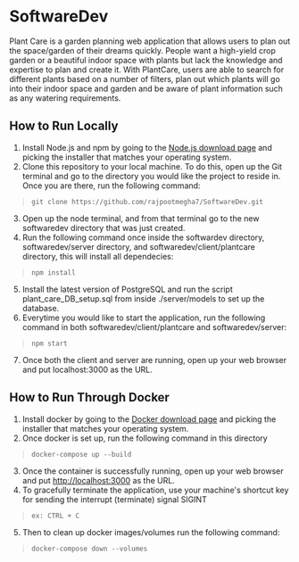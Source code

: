 # SoftwareDev

Plant Care is a garden planning web application that allows users to plan out the space/garden of their dreams quickly. People want a high-yield crop garden or a beautiful indoor space with plants but lack the knowledge and expertise to plan and create it. With PlantCare, users are able to search for different plants based on a number of filters, plan out which plants will go into their indoor space and garden and be aware of plant information such as any watering requirements.

## How to Run Locally

1. Install Node.js and npm by going to the [Node.js download page](https://nodejs.org/en/download/) and picking the installer that matches your operating system.
2. Clone this repository to your local machine. To do this, open up the Git terminal and go to the directory you would like the project to reside in. Once you are there, run the following command:
> `git clone https://github.com/rajpootmegha7/SoftwareDev.git`
3. Open up the node terminal, and from that terminal go to the new softwaredev directory that was just created.
4. Run the following command once inside the softwardev directory, softwaredev/server directory, and softwaredev/client/plantcare directory, this will install all dependecies:
>`npm install`
5. Install the latest version of PostgreSQL and run the script plant_care_DB_setup.sql from inside ./server/models to set up the database.
6. Everytime you would like to start the application, run the following command in both softwaredev/client/plantcare and softwaredev/server:
>`npm start`
7. Once both the client and server are running, open up your web browser and put localhost:3000 as the URL.

## How to Run Through Docker

1. Install docker by going to the [Docker download page](https://docs.docker.com/get-started/) and picking the installer that matches your operating system.
2. Once docker is set up, run the following command in this directory
> `docker-compose up --build`
3. Once the container is successfully running, open up your web browser and put [http://localhost:3000](http://localhost:3000) as the URL.
4. To gracefully terminate the application, use your machine's shortcut key for sending the interrupt (terminate) signal SIGINT
> `ex: CTRL + C `
5. Then to clean up docker images/volumes run the following command:
>  `docker-compose down --volumes`
